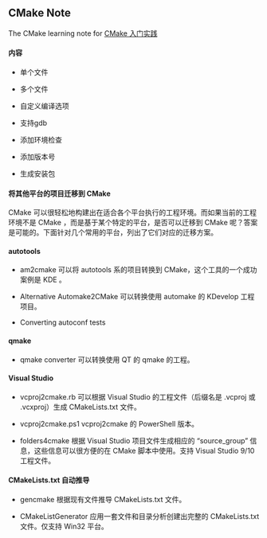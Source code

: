 CMake Note
------

The CMake learning note for [CMake 入门实践](http://hahack.com/codes/cmake/)

#### 内容

- 单个文件

- 多个文件

- 自定义编译选项

- 支持gdb

- 添加环境检查

- 添加版本号

- 生成安装包


#### 将其他平台的项目迁移到 CMake

CMake 可以很轻松地构建出在适合各个平台执行的工程环境。而如果当前的工程环境不是 CMake ，而是基于某个特定的平台，是否可以迁移到 CMake 呢？答案是可能的。下面针对几个常用的平台，列出了它们对应的迁移方案。

#### autotools

  - am2cmake 可以将 autotools 系的项目转换到 CMake，这个工具的一个成功案例是 KDE 。

  - Alternative Automake2CMake 可以转换使用 automake 的 KDevelop 工程项目。

  - Converting autoconf tests

#### qmake

- qmake converter 可以转换使用 QT 的 qmake 的工程。

#### Visual Studio

  - vcproj2cmake.rb 可以根据 Visual Studio 的工程文件（后缀名是 .vcproj 或 .vcxproj）生成 CMakeLists.txt 文件。

  - vcproj2cmake.ps1 vcproj2cmake 的 PowerShell 版本。

  - folders4cmake 根据 Visual Studio 项目文件生成相应的 “source_group” 信息，这些信息可以很方便的在 CMake 脚本中使用。支持 Visual Studio 9/10 工程文件。

#### CMakeLists.txt 自动推导

  - gencmake 根据现有文件推导 CMakeLists.txt 文件。

  - CMakeListGenerator 应用一套文件和目录分析创建出完整的 CMakeLists.txt 文件。仅支持 Win32 平台。
